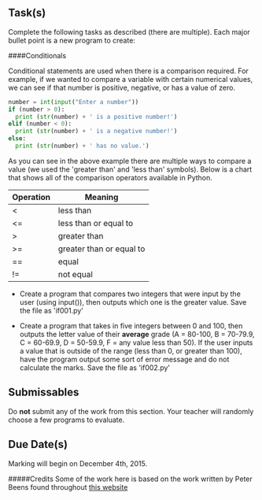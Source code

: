 Task(s)
-------
Complete the following tasks as described (there are multiple).  Each major bullet point is a new program to create:

####Conditionals

Conditional statements are used when there is a comparison required.  For example, if we wanted to compare a variable with certain numerical values, we can see if that number is positive, negative, or has a value of zero.

```python
number = int(input("Enter a number"))
if (number > 0):
  print (str(number) + ' is a positive number!')
elif (number < 0):
  print (str(number) + ' is a negative number!')
else:
  print (str(number) + ' has no value.')
```

As you can see in the above example there are multiple ways to compare a value (we used the 'greater than' and 'less than' symbols).  Below is a chart that shows all of the comparison operators available in Python.

|Operation| Meaning|
|-----|-----|
|<| less than|
|<=| less than or equal to|
|>| greater than|
|>=| greater than or equal to|
|==| equal|
|!=| not equal|

* Create a program that compares two integers that were input by the user (using input()), then outputs which one is the greater value. Save the file as 'if001.py'

* Create a program that takes in five integers between 0 and 100, then outputs the letter value of their **average** grade (A = 80-100, B = 70-79.9, C = 60-69.9, D = 50-59.9, F = any value less than 50).  If the user inputs a value that is outside of the range (less than 0, or greater than 100), have the program output some sort of error message and do not calculate the marks. Save the file as 'if002.py'

Submissables
------------
Do **not** submit any of the work from this section.  Your teacher will randomly choose a few programs to evaluate.

Due Date(s)
----------
Marking will begin on December 4th, 2015.

#####Credits
Some of the work here is based on the work written by Peter Beens found throughout [this website](http://www2.beens.org/ics/python)